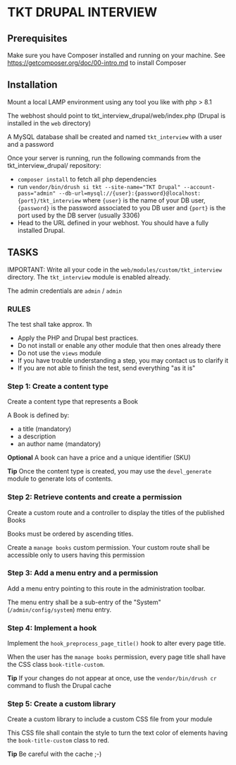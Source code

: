 # TKT DRUPAL INTERVIEW

## Prerequisites
Make sure you have Composer installed and running on your machine. See https://getcomposer.org/doc/00-intro.md to install Composer

## Installation
Mount a local LAMP environment using any tool you like with php > 8.1

The webhost should point to tkt_interview_drupal/web/index.php (Drupal is installed in the `web` directory)

A MySQL database shall be created and named `tkt_interview` with a user and a password

Once your server is running, run the following commands from the tkt_interview_drupal/ repository:
- `composer install` to fetch all php dependencies
- run `vendor/bin/drush si tkt --site-name="TKT Drupal" --account-pass="admin" --db-url=mysql://{user}:{password}@localhost:{port}/tkt_interview` where `{user}` is the name of your DB user, `{password}` is the password associated to you DB user and `{port}` is the port used by the DB server (usually 3306)
- Head to the URL defined in your webhost. You should have a fully installed Drupal.


## TASKS
IMPORTANT: Write all your code in the `web/modules/custom/tkt_interview` directory. The `tkt_interview` module is enabled already.

The admin credentials are `admin` / `admin`
### RULES
The test shall take approx. 1h

- Apply the PHP and Drupal best practices.
- Do not install or enable any other module that then ones already there
- Do not use the `views` module
- If you have trouble understanding a step, you may contact us to clarify it
- If you are not able to finish the test, send everything "as it is"


### Step 1: Create a content type
Create a content type that represents a Book

A Book is defined by:
- a title (mandatory)
- a description
- an author name (mandatory)

**Optional** A book can have a price and a unique identifier (SKU)

**Tip** Once the content type is created, you may use the `devel_generate` module to generate lots of contents.

### Step 2: Retrieve contents and create a permission
Create a custom route and a controller to display the titles of the published Books

Books must be ordered by ascending titles.

Create a `manage books` custom permission. Your custom route shall be accessible only to users having this permission

### Step 3: Add a menu entry and a permission
Add a menu entry pointing to this route in the administration toolbar.

The menu entry shall be a sub-entry of the "System" (`/admin/config/system`) menu entry.


### Step 4: Implement a hook
Implement the `hook_preprocess_page_title()` hook to alter every page title.

When the user has the `manage books` permission, every page title shall have the CSS class `book-title-custom`.

**Tip** If your changes do not appear at once, use the `vendor/bin/drush cr` command to flush the Drupal cache

### Step 5: Create a custom library
Create a custom library to include a custom CSS file from your module

This CSS file shall contain the style to turn the text color of elements having the `book-title-custom` class to red.

**Tip** Be careful with the cache ;-)
